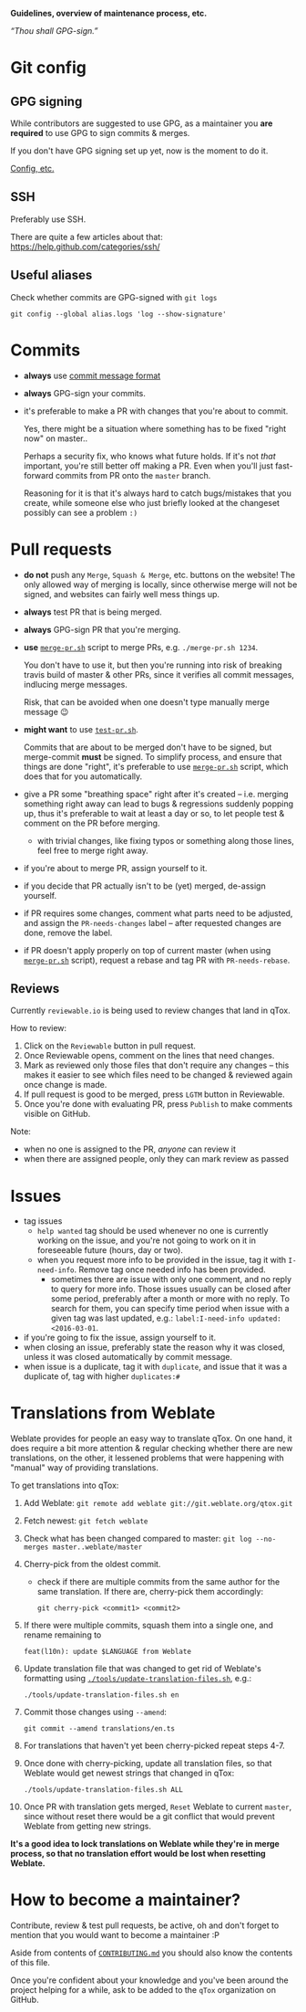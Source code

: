 **Guidelines, overview of maintenance process, etc.**

*“Thou shall GPG-sign.”*

# Git config

## GPG signing

While contributors are suggested to use GPG, as a maintainer you **are
required** to use GPG to sign commits & merges.

If you don't have GPG signing set up yet, now is the moment to do it.

[Config, etc.](/CONTRIBUTING.md#git-config)


## SSH

Preferably use SSH.

There are quite a few articles about that:
https://help.github.com/categories/ssh/

## Useful aliases

Check whether commits are GPG-signed with `git logs`

```
git config --global alias.logs 'log --show-signature'
```

# Commits

- **always** use [commit message format]
- **always** GPG-sign your commits.
- it's preferable to make a PR with changes that you're about to commit.
  
  Yes, there might be a situation where something has to be fixed "right now"
  on master..
  
  Perhaps a security fix, who knows what future holds. If it's not *that*
  important, you're still better off making a PR. Even when you'll just
  fast-forward commits from PR onto the `master` branch.
  
  Reasoning for it is that it's always hard to catch bugs/mistakes that you
  create, while someone else who just briefly looked at the changeset possibly
  can see a problem `:)`

# Pull requests

- **do not** push any `Merge`, `Squash & Merge`, etc. buttons on the website!
  The only allowed way of merging is locally, since otherwise merge will not
  be signed, and websites can fairly well mess things up.
- **always** test PR that is being merged.
- **always** GPG-sign PR that you're merging.
- **use** [`merge-pr.sh`] script to merge PRs, e.g. `./merge-pr.sh 1234`.
  
  You don't have to use it, but then you're running into risk of breaking
  travis build of master & other PRs, since it verifies all commit messages,
  indlucing merge messages.
  
  Risk, that can be avoided when one doesn't type manually merge message :wink:
- **might want** to use [`test-pr.sh`].
  
  Commits that are about to be merged don't have to be signed, but merge-commit
  **must** be signed. To simplify process, and ensure that things are done
  "right", it's preferable to use [`merge-pr.sh`] script, which does that for
  you automatically.
- give a PR some "breathing space" right after it's created – i.e. merging
  something right away can lead to bugs & regressions suddenly popping up, thus
  it's preferable to wait at least a day or so, to let people test & comment on
  the PR before merging.
  - with trivial changes, like fixing typos or something along those lines,
    feel free to merge right away.
- if you're about to merge PR, assign yourself to it.
- if you decide that PR actually isn't to be (yet) merged, de-assign yourself.
- if PR requires some changes, comment what parts need to be adjusted, and
  assign the `PR-needs-changes` label – after requested changes are done,
  remove the label.
- if PR doesn't apply properly on top of current master (when using
  [`merge-pr.sh`] script), request a rebase and tag PR with `PR-needs-rebase`.

## Reviews

Currently `reviewable.io` is being used to review changes that land in qTox.

How to review:

1. Click on the `Reviewable` button in pull request.
2. Once Reviewable opens, comment on the lines that need changes.
3. Mark as reviewed only those files that don't require any changes – this
   makes it easier to see which files need to be changed & reviewed again once
   change is made.
4. If pull request is good to be merged, press `LGTM` button in Reviewable.
5. Once you're done with evaluating PR, press `Publish` to make comments
   visible on GitHub.

Note:

* when no one is assigned to the PR, *anyone* can review it
* when there are assigned people, only they can mark review as passed


# Issues

- tag issues
  - `help wanted` tag should be used whenever no one is currently working on
    the issue, and you're not going to work on it in foreseeable future (hours,
    day or two).
  - when you request more info to be provided in the issue, tag it with
    `I-need-info`. Remove tag once needed info has been provided.
    - sometimes there are issue with only one comment, and no reply to query
      for more info. Those issues usually can be closed after some period,
      preferably after a month or more with no reply. To search for them, you
      can specify time period when issue with a given tag was last updated,
      e.g.: `label:I-need-info updated:<2016-03-01`.
- if you're going to fix the issue, assign yourself to it.
- when closing an issue, preferably state the reason why it was closed, unless
  it was closed automatically by commit message.
- when issue is a duplicate, tag it with `duplicate`, and issue that it was a
  duplicate of, tag with higher `duplicates:#`


# Translations from Weblate

Weblate provides for people an easy way to translate qTox. On one hand, it does
require a bit more attention & regular checking whether there are new
translations, on the other, it lessened problems that were happening with
"manual" way of providing translations.

To get translations into qTox:

1. Add Weblate: `git remote add weblate git://git.weblate.org/qtox.git`
2. Fetch newest: `git fetch weblate`
3. Check what has been changed compared to master: `git log --no-merges
   master..weblate/master`
4. Cherry-pick from the oldest commit.
   - check if there are multiple commits from the same author for the same
     translation. If there are, cherry-pick them accordingly:
     
     ```
     git cherry-pick <commit1> <commit2>
     ```
     
5. If there were multiple commits, squash them into a single one, and rename
   remaining to
   
   ```
   feat(l10n): update $LANGUAGE from Weblate
   ```
   
6. Update translation file that was changed to get rid of Weblate's formatting
   using [`./tools/update-translation-files.sh`], e.g.:
   
   ```
   ./tools/update-translation-files.sh en
   ```
   
7. Commit those changes using `--amend`:
   
   ```
   git commit --amend translations/en.ts
   ```
   
8. For translations that haven't yet been cherry-picked repeat steps 4-7.
9. Once done with cherry-picking, update all translation files, so that
   Weblate would get newest strings that changed in qTox:
   
   ```
   ./tools/update-translation-files.sh ALL
   ```
   
10. Once PR with translation gets merged, `Reset` Weblate to current `master`,
    since without reset there would be a git conflict that would prevent
    Weblate from getting new strings.
    
**It's a good idea to lock translations on Weblate while they're in merge
process, so that no translation effort would be lost when resetting Weblate.**


# How to become a maintainer?

Contribute, review & test pull requests, be active, oh and don't forget to
mention that you would want to become a maintainer :P

Aside from contents of [`CONTRIBUTING.md`] you should also know the contents of
this file.

Once you're confident about your knowledge and you've been around the project
helping for a while, ask to be added to the `qTox` organization on GitHub.


[commit message format]: /CONTRIBUTING.md#commit-message-format
[`CONTRIBUTING.md`]: /CONTRIBUTING.md
[`merge-pr.sh`]: /merge-pr.sh
[`test-pr.sh`]: /test-pr.sh
[`./tools/update-translation-files.sh`]: /tools/update-translation-files.sh
